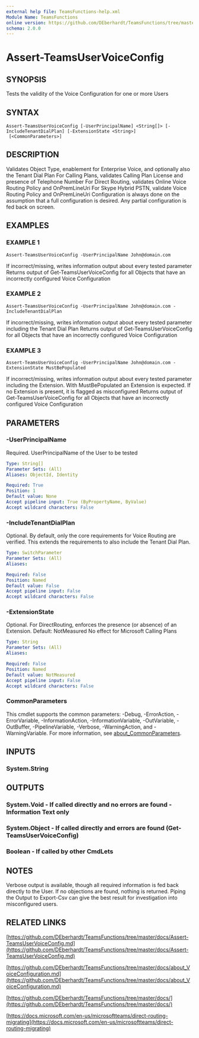 ```yaml
---
external help file: TeamsFunctions-help.xml
Module Name: TeamsFunctions
online version: https://github.com/DEberhardt/TeamsFunctions/tree/master/docs/Assert-TeamsUserVoiceConfig.md
schema: 2.0.0
---
```


# Assert-TeamsUserVoiceConfig

## SYNOPSIS
Tests the validity of the Voice Configuration for one or more Users

## SYNTAX

```
Assert-TeamsUserVoiceConfig [-UserPrincipalName] <String[]> [-IncludeTenantDialPlan] [-ExtensionState <String>]
 [<CommonParameters>]
```

## DESCRIPTION
Validates Object Type, enablement for Enterprise Voice, and optionally also the Tenant Dial Plan
For Calling Plans, validates Calling Plan License and presence of Telephone Number
For Direct Routing, validates Online Voice Routing Policy and OnPremLineUri
For Skype Hybrid PSTN, validate Voice Routing Policy and OnPremLineUri
Configuration is always done on the assumption that a full configuration is desired.
Any partial configuration is fed back on screen.

## EXAMPLES

### EXAMPLE 1
```
Assert-TeamsUserVoiceConfig -UserPrincipalName John@domain.com
```

If incorrect/missing, writes information output about every tested parameter
Returns output of Get-TeamsUserVoiceConfig for all Objects that have an incorrectly configured Voice Configuration

### EXAMPLE 2
```
Assert-TeamsUserVoiceConfig -UserPrincipalName John@domain.com -IncludeTenantDialPlan
```

If incorrect/missing, writes information output about every tested parameter including the Tenant Dial Plan
Returns output of Get-TeamsUserVoiceConfig for all Objects that have an incorrectly configured Voice Configuration

### EXAMPLE 3
```
Assert-TeamsUserVoiceConfig -UserPrincipalName John@domain.com -ExtensionState MustBePopulated
```

If incorrect/missing, writes information output about every tested parameter including the Extension.
With MustBePopulated an Extension is expected.
If no Extension is present, it is flagged as misconfigured
Returns output of Get-TeamsUserVoiceConfig for all Objects that have an incorrectly configured Voice Configuration

## PARAMETERS

### -UserPrincipalName
Required.
UserPrincipalName of the User to be tested

```yaml
Type: String[]
Parameter Sets: (All)
Aliases: ObjectId, Identity

Required: True
Position: 1
Default value: None
Accept pipeline input: True (ByPropertyName, ByValue)
Accept wildcard characters: False
```

### -IncludeTenantDialPlan
Optional.
By default, only the core requirements for Voice Routing are verified.
This extends the requirements to also include the Tenant Dial Plan.

```yaml
Type: SwitchParameter
Parameter Sets: (All)
Aliases:

Required: False
Position: Named
Default value: False
Accept pipeline input: False
Accept wildcard characters: False
```

### -ExtensionState
Optional.
For DirectRouting, enforces the presence (or absence) of an Extension.
Default: NotMeasured
No effect for Microsoft Calling Plans

```yaml
Type: String
Parameter Sets: (All)
Aliases:

Required: False
Position: Named
Default value: NotMeasured
Accept pipeline input: False
Accept wildcard characters: False
```

### CommonParameters
This cmdlet supports the common parameters: -Debug, -ErrorAction, -ErrorVariable, -InformationAction, -InformationVariable, -OutVariable, -OutBuffer, -PipelineVariable, -Verbose, -WarningAction, and -WarningVariable. For more information, see [about_CommonParameters](http://go.microsoft.com/fwlink/?LinkID=113216).

## INPUTS

### System.String
## OUTPUTS

### System.Void - If called directly and no errors are found - Information Text only
### System.Object - If called directly and errors are found (Get-TeamsUserVoiceConfig)
### Boolean - If called by other CmdLets
## NOTES
Verbose output is available, though all required information is fed back directly to the User.
If no objections are found, nothing is returned.
Piping the Output to Export-Csv can give the best result for investigation into misconfigured users.

## RELATED LINKS

[https://github.com/DEberhardt/TeamsFunctions/tree/master/docs/Assert-TeamsUserVoiceConfig.md](https://github.com/DEberhardt/TeamsFunctions/tree/master/docs/Assert-TeamsUserVoiceConfig.md)

[https://github.com/DEberhardt/TeamsFunctions/tree/master/docs/about_VoiceConfiguration.md](https://github.com/DEberhardt/TeamsFunctions/tree/master/docs/about_VoiceConfiguration.md)

[https://github.com/DEberhardt/TeamsFunctions/tree/master/docs/](https://github.com/DEberhardt/TeamsFunctions/tree/master/docs/)

[https://docs.microsoft.com/en-us/microsoftteams/direct-routing-migrating](https://docs.microsoft.com/en-us/microsoftteams/direct-routing-migrating)

